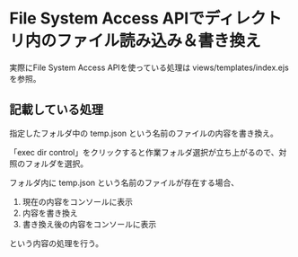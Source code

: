 # File System Access APIでディレクトリ内のファイル読み込み＆書き換え

実際にFile System Access APIを使っている処理は views/templates/index.ejs を参照。

## 記載している処理
指定したフォルダ中の temp.json という名前のファイルの内容を書き換え。

「exec dir control」をクリックすると作業フォルダ選択が立ち上がるので、対照のフォルダを選択。

フォルダ内に temp.json という名前のファイルが存在する場合、

1. 現在の内容をコンソールに表示
2. 内容を書き換え
3. 書き換え後の内容をコンソールに表示

という内容の処理を行う。
